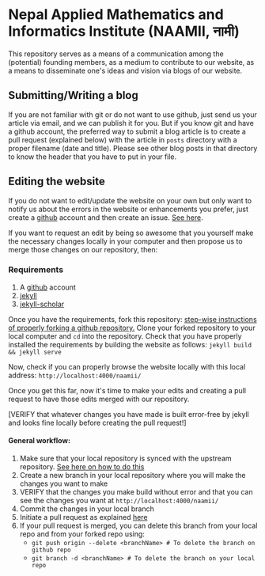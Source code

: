# Nepal Applied Mathematics and Informatics Institute (NAAMII, नामी)
This repository serves as a means of a communication among the (potential) founding members, as a medium to contribute to our website, as a means to disseminate one's ideas and vision via blogs of our website.

## Submitting/Writing a blog
If you are not familiar with git or do not want to use github, just send us your article via email, and we can publish it for you.
But if you know git and have a github account, the preferred way to submit a blog article is to create a pull request (explained below) with the article in `posts` directory with a proper filename (date and title).
Please see other blog posts in that directory to know the header that you have to put in your file.


## Editing the website

If you do not want to edit/update the website on your own but only want to notify us about the errors in the website or enhancements you prefer, just create a [github](https://github.com/) account and then create an issue. [See here](https://help.github.com/articles/creating-an-issue/).

If you want to request an edit by being so awesome that you yourself make the necessary changes locally in your computer and then propose us to merge those changes on our repository, then:

### Requirements
1. A [github](https://github.com/) account
2. [jekyll](https://jekyllrb.com/)
3. [jekyll-scholar](https://github.com/inukshuk/jekyll-scholar)

Once you have the requirements, fork this repository: [step-wise instructions of properly forking a github repository.](https://help.github.com/articles/fork-a-repo/)
Clone your forked repository to your local computer and `cd` into the repository.
Check that you have properly installed the requirements by building the website as follows:
`jekyll build && jekyll serve`

Now, check if you can properly browse the website locally with this local address: `http://localhost:4000/naamii/`

Once you get this far, now it's time to make your edits and creating a pull request to have those edits merged with our repository.

[VERIFY that whatever changes you have made is built error-free by jekyll and looks fine locally before creating the pull request!]

#### General workflow:
1. Make sure that your local repository is synced with the upstream repository. [See here on how to do this](https://help.github.com/articles/syncing-a-fork/)
2. Create a new branch in your local repository where you will make the changes you want to make
3. VERIFY that the changes you make build without error and that you can see the changes you want at `http://localhost:4000/naamii/`
4. Commit the changes in your local branch
3. Initiate a pull request as explained [here](https://help.github.com/articles/using-pull-requests/)
4. If your pull request is merged, you can delete this branch from your local repo and from your forked repo using:
   * `git push origin --delete <branchName> # To delete the branch on github repo`
   * `git branch -d <branchName> # To delete the branch on your local repo`


